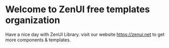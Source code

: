 # Welcome to ZenUI free templates organization

Have a nice day with ZenUI Library. visit our website https://zenui.net to get more components & templates.
